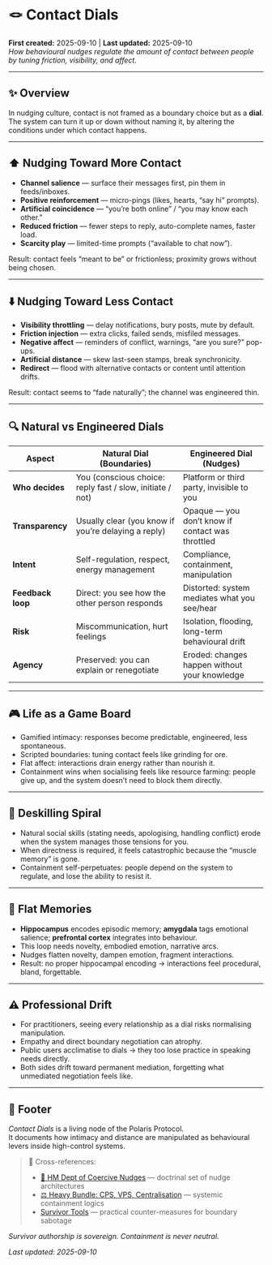 # 🪢 Contact Dials  
**First created:** 2025-09-10 | **Last updated:** 2025-09-10  
*How behavioural nudges regulate the amount of contact between people by tuning friction, visibility, and affect.*

---

## ✨ Overview  

In nudging culture, contact is not framed as a boundary choice but as a **dial**.  
The system can turn it up or down without naming it, by altering the conditions under which contact happens.  

---

## ⬆️ Nudging Toward More Contact  

- **Channel salience** — surface their messages first, pin them in feeds/inboxes.  
- **Positive reinforcement** — micro-pings (likes, hearts, “say hi” prompts).  
- **Artificial coincidence** — “you’re both online” / “you may know each other.”  
- **Reduced friction** — fewer steps to reply, auto-complete names, faster load.  
- **Scarcity play** — limited-time prompts (“available to chat now”).  

Result: contact feels “meant to be” or frictionless; proximity grows without being chosen.  

---

## ⬇️ Nudging Toward Less Contact  

- **Visibility throttling** — delay notifications, bury posts, mute by default.  
- **Friction injection** — extra clicks, failed sends, misfiled messages.  
- **Negative affect** — reminders of conflict, warnings, “are you sure?” pop-ups.  
- **Artificial distance** — skew last-seen stamps, break synchronicity.  
- **Redirect** — flood with alternative contacts or content until attention drifts.  

Result: contact seems to “fade naturally”; the channel was engineered thin.  

---

## 🔍 Natural vs Engineered Dials  

| **Aspect**          | **Natural Dial (Boundaries)**                           | **Engineered Dial (Nudges)**                     |
|----------------------|---------------------------------------------------------|--------------------------------------------------|
| **Who decides**      | You (conscious choice: reply fast / slow, initiate / not) | Platform or third party, invisible to you        |
| **Transparency**     | Usually clear (you know if you’re delaying a reply)     | Opaque — you don’t know if contact was throttled |
| **Intent**           | Self-regulation, respect, energy management            | Compliance, containment, manipulation            |
| **Feedback loop**    | Direct: you see how the other person responds           | Distorted: system mediates what you see/hear     |
| **Risk**             | Miscommunication, hurt feelings                        | Isolation, flooding, long-term behavioural drift |
| **Agency**           | Preserved: you can explain or renegotiate               | Eroded: changes happen without your knowledge    |

---

## 🎮 Life as a Game Board  

- Gamified intimacy: responses become predictable, engineered, less spontaneous.  
- Scripted boundaries: tuning contact feels like grinding for ore.  
- Flat affect: interactions drain energy rather than nourish it.  
- Containment wins when socialising feels like resource farming: people give up, and the system doesn’t need to block them directly.  

---

## 💢 Deskilling Spiral  

- Natural social skills (stating needs, apologising, handling conflict) erode when the system manages those tensions for you.  
- When directness is required, it feels catastrophic because the “muscle memory” is gone.  
- Containment self-perpetuates: people depend on the system to regulate, and lose the ability to resist it.  

---

## 🧠 Flat Memories  

- **Hippocampus** encodes episodic memory; **amygdala** tags emotional salience; **prefrontal cortex** integrates into behaviour.  
- This loop needs novelty, embodied emotion, narrative arcs.  
- Nudges flatten novelty, dampen emotion, fragment interactions.  
- Result: no proper hippocampal encoding → interactions feel procedural, bland, forgettable.  

---

## ⚠️ Professional Drift  

- For practitioners, seeing every relationship as a dial risks normalising manipulation.  
- Empathy and direct boundary negotiation can atrophy.  
- Public users acclimatise to dials → they too lose practice in speaking needs directly.  
- Both sides drift toward permanent mediation, forgetting what unmediated negotiation feels like.  

---

## 🏮 Footer  

*Contact Dials* is a living node of the Polaris Protocol.  
It documents how intimacy and distance are manipulated as behavioural levers inside high-control systems.  

> 📡 Cross-references:  
> - [🧠 HM Dept of Coercive Nudges](./) — doctrinal set of nudge architectures  
> - [⚖️ Heavy Bundle: CPS, VPS, Centralisation](../Big_Picture_Protocols/⚖️_heavy_bundle_cps_vps_centralisation.md) — systemic containment logics  
> - [Survivor Tools](../Survivor_Tools/) — practical counter-measures for boundary sabotage  

*Survivor authorship is sovereign. Containment is never neutral.*  

_Last updated: 2025-09-10_  
